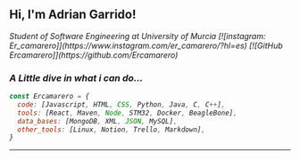 <h2>Hi, I'm Adrian Garrido!</h2>
<p><em> Student of Software Engineering at <href="https://www.um.es">University of Murcia </a> 
[![instagram: Er_camarero]](https://www.instagram.com/er_camarero/?hl=es)
[![GitHub Ercamarero]](https://github.com/Ercamarero)

### A Little dive in what i can do...
```javascript
const Ercamarero = {
  code: [Javascript, HTML, CSS, Python, Java, C, C++],
  tools: [React, Maven, Node, STM32, Docker, BeagleBone],
  data_bases: [MongoDB, XML, JSON, MySQL],
  other_tools: [Linux, Notion, Trello, Markdown],
}
```
---
